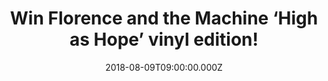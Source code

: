 ---
campaign-uuid: "c-a1f8e6cd-7177-4b9f-85ba-4308c2d3ac96"
type: "Preview"
category: "Music"
date: "2018-08-09T09:00:00.000Z"
end-date: "2018-09-09T23:00:00.000Z"
disable-form: false
is_promoted: false
has_entry_page: true
title: "Win Florence and the Machine ‘High as Hope’ vinyl edition!"
competition-description: "<p>Florence Welch returns with an angelical sounding album:\
  \ High as Hope and we are giving one copy to one of our lucky NME AAA readers to\
  \ win!</p>\r\n<p>Enter below and it could be coming home with you!</p>"
hero-header: "Win Florence and the Machine ‘High as Hope’ vinyl edition!"
terms-confirmation: "N/A"
banner-img: "https://assets.expresslyapp.com/asset-dd2e4e68-9ca5-4ea6-9d61-3730e9c4bdd3.jpg"
logo-left-href: "aaa.nme.com"
logo-left-image: "https://assets.expresslyapp.com/asset-4ca88a94-f398-4581-acad-cf3f02ff84bc.jpg"
logo-left-title: "nme aaa"
bg-image-hero: "https://assets.expresslyapp.com/asset-42a4fa96-ba56-4c18-bece-b7bc7eb8e12c.jpg"
bg-image-first: "https://assets.expresslyapp.com/asset-2a4affab-7909-4898-ac33-3f086ac3f318.jpg"
section1-content: "<p>We have in our hands the most powerful album Florence Welch\
  \ has made. Hunger, Big God, Patricia… are some of her insane new tunes you can\
  \ find in her brand new album. A MUST for a Florence and the Machine fan!</p>\r\n\
  <p>If you can’t wait to have it in your hands, hurry up! and enter the form below\
  \ for a chance to win this incredible album vinyl edition and you could be listening\
  \ the magical voice of Florence anywhere!</p>\r\n<p>Good luck!<p>"
entry-title: "Win Florence and the Machine ‘High as Hope’ vinyl edition!"
entry-content: "Enter the draw to win Florence and the Machine ‘High as Hope’ vinyl\
  \ edition by completing the form below before 23:59 on 9th of September 2018."
has-winner: false
prize-description: "Florence and the Machine ‘High as Hope’ vinyl edition!"
special-conditions: "Multiple entries are allowed up to one every day."
---